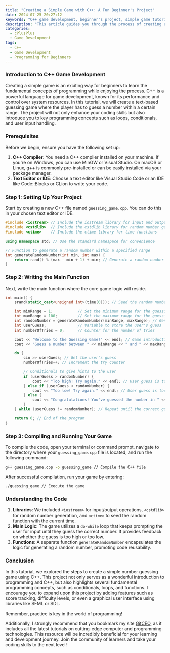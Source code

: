 ```yaml
---
title: "Creating a Simple Game with C++: A Fun Beginner's Project"
date: 2024-07-25 20:27:12
keywords: "C++ game development, beginner's project, simple game tutorial, coding for beginners, C++ programming"
description: "This article guides you through the process of creating a simple game using C++. It includes detailed technical explanations, step-by-step instructions, and code examples to ensure an engaging learning experience. Whether you're new to coding or looking to enhance your skills, this project will serve as a fantastic starting point. By following along, you'll learn key programming concepts such as object-oriented programming, loops, and user input handling, all while developing a fun game. Join us in this rewarding journey and unlock your potential in C++ game development!"
categories:
  - cPlusPlus
  - Game Development
tags:
  - C++
  - Game Development
  - Programming for Beginners
---
```


### Introduction to C++ Game Development

Creating a simple game is an exciting way for beginners to learn the fundamental concepts of programming while enjoying the process. C++ is a powerful language for game development, known for its performance and control over system resources. In this tutorial, we will create a text-based guessing game where the player has to guess a number within a certain range. The project will not only enhance your coding skills but also introduce you to key programming concepts such as loops, conditionals, and user input handling.

<!-- more -->

### Prerequisites

Before we begin, ensure you have the following set up:

1. **C++ Compiler**: You need a C++ compiler installed on your machine. If you're on Windows, you can use MinGW or Visual Studio. On macOS or Linux, g++ is commonly pre-installed or can be easily installed via your package manager.
2. **Text Editor or IDE**: Choose a text editor like Visual Studio Code or an IDE like Code::Blocks or CLion to write your code.

### Step 1: Setting Up Your Project

Start by creating a new C++ file named `guessing_game.cpp`. You can do this in your chosen text editor or IDE.

```cpp
#include <iostream> // Include the iostream library for input and output
#include <cstdlib>  // Include the cstdlib library for random number generation
#include <ctime>    // Include the ctime library for time functions

using namespace std; // Use the standard namespace for convenience

// Function to generate a random number within a specified range
int generateRandomNumber(int min, int max) {
    return rand() % (max - min + 1) + min; // Generate a random number
}
```

### Step 2: Writing the Main Function

Next, write the main function where the core game logic will reside.

```cpp
int main() {
    srand(static_cast<unsigned int>(time(0))); // Seed the random number generator with the current time

    int minRange = 1;           // Set the minimum range for the guessing game
    int maxRange = 100;         // Set the maximum range for the guessing game
    int randomNumber = generateRandomNumber(minRange, maxRange); // Generate a random number
    int userGuess;              // Variable to store the user's guess
    int numberOfTries = 0;      // Counter for the number of tries

    cout << "Welcome to the Guessing Game!" << endl; // Game introduction
    cout << "Guess a number between " << minRange << " and " << maxRange << ": " << endl;

    do {
        cin >> userGuess; // Get the user's guess
        numberOfTries++; // Increment the try counter

        // Conditionals to give hints to the user
        if (userGuess > randomNumber) {
            cout << "Too high! Try again." << endl; // User guess is too high
        } else if (userGuess < randomNumber) {
            cout << "Too low! Try again." << endl; // User guess is too low
        } else {
            cout << "Congratulations! You've guessed the number in " << numberOfTries << " tries!" << endl; // Correct guess
        }
    } while (userGuess != randomNumber); // Repeat until the correct guess

    return 0; // End of the program
}
```

### Step 3: Compiling and Running Your Game

To compile the code, open your terminal or command prompt, navigate to the directory where your `guessing_game.cpp` file is located, and run the following command:

```bash
g++ guessing_game.cpp -o guessing_game // Compile the C++ file
```

After successful compilation, run your game by entering:

```bash
./guessing_game // Execute the game
```

### Understanding the Code

1. **Libraries**: We included `<iostream>` for input/output operations, `<cstdlib>` for random number generation, and `<ctime>` to seed the random function with the current time.
2. **Main Logic**: The game utilizes a `do-while` loop that keeps prompting the user for input until they guess the correct number. It provides feedback on whether the guess is too high or too low.
3. **Functions**: A separate function `generateRandomNumber` encapsulates the logic for generating a random number, promoting code reusability.

### Conclusion

In this tutorial, we explored the steps to create a simple number guessing game using C++. This project not only serves as a wonderful introduction to programming and C++, but also highlights several fundamental programming concepts, such as conditionals, loops, and functions. I encourage you to expand upon this project by adding features such as score tracking, difficulty levels, or even a graphical user interface using libraries like SFML or SDL.

Remember, practice is key in the world of programming! 

Additionally, I strongly recommend that you bookmark my site [GitCEO](https://gitceo.com), as it includes all the latest tutorials on cutting-edge computer and programming technologies. This resource will be incredibly beneficial for your learning and development journey. Join the community of learners and take your coding skills to the next level!